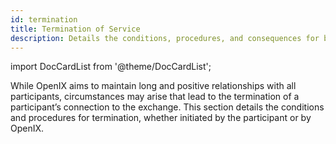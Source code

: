```yaml
---
id: termination
title: Termination of Service
description: Details the conditions, procedures, and consequences for both voluntary and involuntary termination of service at OpenIX.
---
```


import DocCardList from '@theme/DocCardList';

While OpenIX aims to maintain long and positive relationships with all participants, circumstances may arise that lead to the termination of a participant’s connection to the exchange. This section details the conditions and procedures for termination, whether initiated by the participant or by OpenIX.

<DocCardList />
